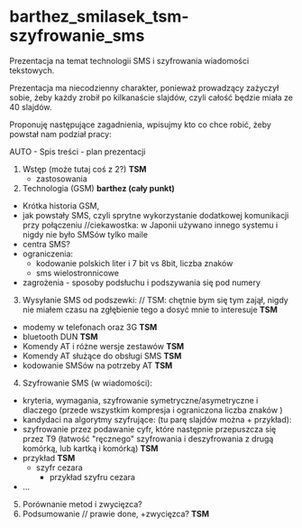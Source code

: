 # barthez\_smilasek\_tsm-szyfrowanie\_sms

Prezentacja na temat technologii SMS i szyfrowania wiadomości tekstowych.

Prezentacja ma niecodzienny charakter, ponieważ prowadzący zażyczył sobie, żeby każdy zrobił po kilkanaście slajdów, czyli całość będzie miała ze 40 slajdów.

Proponuję następujące zagadnienia, wpisujmy kto co chce robić, żeby powstał nam podział pracy:

AUTO - Spis treści - plan prezentacji

1. Wstęp (może tutaj coś z 2?) **TSM**
   - zastosowania
2. Technologia (GSM) **barthez (cały punkt)**
  - Krótka historia GSM,
  - jak powstały SMS, czyli sprytne wykorzystanie dodatkowej komunikacji przy połączeniu //ciekawostka: w Japonii używano innego systemu i nigdy nie było SMSów tylko maile
  - centra SMS?
  - ograniczenia:
    - kodowanie polskich liter i 7 bit vs 8bit, liczba znaków
    - sms wielostronnicowe
  - zagrożenia - sposoby podsłuchu i podszywania się pod numery

3. Wysyłanie SMS od podszewki: // TSM: chętnie bym się tym zajął, nigdy nie miałem czasu na zgłębienie tego a dosyć mnie to interesuje **TSM**
  - modemy w telefonach oraz 3G **TSM**
  - bluetooth DUN **TSM**
  - Komendy AT i różne wersje zestawów **TSM**
  - Komendy AT służące do obsługi SMS **TSM**
  - kodowanie SMSów na potrzeby AT **TSM**

4. Szyfrowanie SMS (w wiadomości):
  - kryteria, wymagania, szyfrowanie symetryczne/asymetryczne i dlaczego (przede wszystkim kompresja i ograniczona liczba znaków )
  - kandydaci na algorytmy szyfrujące: (tu parę slajdów można + przykład):
  - szyfrowanie przez podawanie cyfr, które następnie przepuszcza się przez T9 (łatwość "ręcznego" szyfrowania i deszyfrowania z drugą komórką, lub kartką i komórką) **TSM**
  - przykład **TSM**
  	- szyfr cezara
	  - przykład szyfru cezara
  - ...

5. Porównanie metod i zwycięzca?
6. Podsumowanie // prawie done, +zwycięzca? **TSM**

